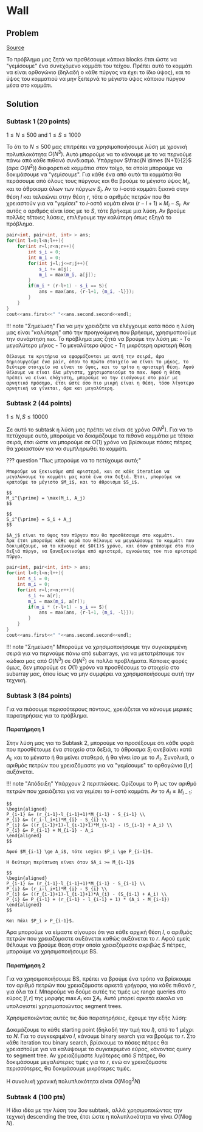 # Wall
## Problem
[Source](https://jboi2022.lrmd.ro/document/day2/wall.pdf)

Το πρόβλημα μας ζητά να πρσθέσουμε κάποια blocks έτσι ώστε να "γεμίσουμε" ένα συνεχόμενο κομμάτι του τείχου. Πρέπει αυτό το κομμάτι να είναι ορθογώνιο (δηλαδή ο κάθε πύργος να έχει το ίδιο ύψος), και το ύψος του κομματιού να μην ξεπερνά το μέγιστο ύψος κάποιου πύργου μέσα στο κομμάτι.

## Solution
### Subtask 1 (20 points)
$1 \le N \le 500$ and $1 \le S \le 1000$

Το ότι το $N \le 500$ μας επιτρέπει να χρησιμοποιήσουμε λύση με χρονική πολυπλοκότητα $O(N^3)$. Αυτό μπορούμε να το κάνουμε με το να περνούμε πάνω από κάθε πιθανό συνδιασμό. Υπάρχουν $\frac{N \times (N+1)}{2}$ (άρα $O(N^2)$) διαφορετικά κομμάτια στον τοίχο, τα οποία μπορούμε να δοκιμάσουμε να "γεμίσουμε". Για κάθε ένα από αυτά τα κομμάτια θα περάσουμε από όλους τους πύργους και θα βρούμε το μέγιστο ύψος $M_i$, και το άθροισμα όλων των πύργων $S_i$. Αν το $i$-οστό κομμάτι ξεκινά στην θέση $l$ και τελειώνει στην θέση $r$, τότε ο αριθμός πετρών που θα χρειαστούν για να "γεμίσει" το $i$-οστό κομάτι είναι $(r-l+1)\times M_i - S_i$. Αν αυτός ο αριθμός είναι ίσος με το $S$, τότε βρήκαμε μια λύση. Αν βρούμε πολλές τέτοιες λύσεις, επιλέγουμε την καλύτερη όπως εξηγά το πρόβλημα.

```cpp
pair<int, pair<int, int> > ans;
for(int l=0;l<n;l++){
	for(int r=l;r<n;r++){
		int s_i = 0;
		int m_i = 0;
		for(int j=l;j<=r;j++){
			s_i += a[j];
			m_i = max(m_i, a[j]);
		}
		if(m_i * (r-l+1) - s_i == S){
			ans = max(ans, {r-l+1, {m_i, -l}});
		}
	}
}
cout<<ans.first<<" "<<ans.second.second<<endl;
```
!!! note "Σημείωση"
	Για να μην χρειάζετε να ελέγχουμε κατά πόσο η λύση μας είναι "καλύτερη" από την προηγούμενη που βρήκαμε, χρησιμοποιούμε την συνάρτηση `max`.
	Το πρόβλημα μας ζητά να βρούμε την λύση με:
	- Tο μεγαλύτερο μήκος
	- Tο μεγαλύτερο ύψος
	- Tη μικρότερη αριστερή θέση

	Θέλουμε τα κριτήρια να εφαρμόζονται με αυτή την σειρά, άρα δημιουργούμε ένα pair, όπου το πρώτο στοιχείο να είναι το μήκος, το δεύτερο στοιχείο να είναι το ύψος, και το τρίτο η αριστερή θέση. Αφού θέλουμε να είναι όλα μέγιστα, χρησιμοποιούμε το max. Αφού η θέση πρέπει να είναι ελάχιστη, μπορούμε να την εισάγουμε στο pair με αρνητικό πρόσημο, έτσι ώστε όσο πιο μικρή είναι η θέση, τόσο λίγοτερο αρνητική να γίνεται, άρα και μεγαλύτερη.

### Subtask 2 (44 points)
$1 \le N,S \le 10000$

Σε αυτό το subtask η λύση μας πρέπει να είναι σε χρόνο $O(N^2)$. Για να το πετύχουμε αυτό, μπορούμε να δοκιμάζουμε τα πιθανά κομμάτια με τέτοια σειρά, έτσι ώστε να μπορούμε σε Ο(1) χρόνο να βρίσκουμε πόσες πέτρες θα χρειαστούν για να συμπληρωθεί το κομμάτι.


??? question "Πως μπορούμε να το πετύχουμε αυτό;"

	Μπορούμε να ξεκινούμε από αριστερά, και σε κάθε iteration να μεγαλώνουμε το κομμάτι μας κατά ένα στα δεξιά. Έτσι, μπορούμε να κρατούμε το μέγιστο $M_i$, και το άθροισμα $S_i$.

	$$
	M_i^{\prime} = \max(M_i, A_j)
	$$

	$$
	S_i^{\prime} = S_i + A_j
	$$

	$A_j$ είναι το ύψος του πύργου που θα προσθέσουμε στο κομμάτι.
	Άρα έτσι μπορούμε κάθε φορά που θέλουμε να μεγαλώσουμε το κομμάτι που δοκιμάζουμε, να το κάνουμε σε $O(1)$ χρόνο, και όταν φτάσουμε στο πιο δεξιά πύργο, να ξαναξεκινούμε από αριστερά, αγνoώντας τον πιο αριστερά πύργο.

```cpp
pair<int, pair<int, int> > ans;
for(int l=0;l<n;l++){
	int s_i = 0;
	int m_i = 0;
	for(int r=l;r<n;r++){
		s_i += a[r];
		m_i = max(m_i, a[r]);
		if(m_i * (r-l+1) - s_i == S){
			ans = max(ans, {r-l+1, {m_i, -l}});
		}
	}
}
cout<<ans.first<<" "<<ans.second.second<<endl;
```
!!! note "Σημείωση"
	Μπορούμε να χρησιμοποιήσουμε την συγκεκριμένη σειρά για να περνούμε πάνω από subarrays, για να μετατρέπουμε τον κώδικα μας από $O(N^3)$ σε $O(N^2)$ σε πολλά προβλήματα. Κάποιες φορές όμως, δεν μπορούμε σε $O(1)$ χρόνο να προσθέσουμε το στοιχείο στο subarray μας, όπου ίσως να μην συμφέρει να χρησιμοποιήσουμε αυτή την τεχνική.


### Subtask 3 (84 points)
Για να πιάσουμε περισσότερους πόντους, χρειάζεται να κάνουμε μερικές παρατηρήσεις για το πρόβλημα.
#### Παρατήρηση 1
Στην λύση μας για το Subtask 2, μπορούμε να προσέξουμε ότι κάθε φορά που προσθέτουμε ένα στοιχείο στα δεξιά, το άθροισμα $S_i$ ανεβαίνει κατά $A_i$, και το μέγιστο ή θα μείνει σταθερό, ή θα γίνει ίσο με το $A_i$. Συνολικά, ο αριθμός πετρών που χρειαζόμαστε για να "γεμίσουμε" το ορθογώνιο [l,r] αυξάνεται.

!!! note "Απόδειξη"
	Υπάρχουν 2 περιπτώσεις. Ορίζουμε το $P_i$ ως τον αριθμό πετρών που χρειάζεται για να γεμίσει το $i$-οστό κομμάτι. Αν το $A_i \le M_{i-1}$:

	$$
	\begin{aligned}
	P_{i-1} &= (r_{i-1}-l_{i-1}+1)*M_{i-1} - S_{i-1} \\ 
	P_{i} &= (r_i-l_i+1)*M_{i} - S_{i} \\
	P_{i} &= ((r_{i-1}+1)-l_{i-1}+1)*M_{i-1} - (S_{i-1} + A_i) \\ 
	P_{i} &= P_{i-1} + M_{i-1} - A_i
	\end{aligned}
	$$

	Αφού $M_{i-1} \ge A_i$, τότε ισχύει $P_i \ge P_{i-1}$.

	Η δεύτερη περίπτωση είναι όταν $A_i >= M_{i-1}$

	$$
	\begin{aligned}
	P_{i-1} &= (r_{i-1}-l_{i-1}+1)*M_{i-1} - S_{i-1} \\ 
	P_{i} &= (r_i-l_i+1)*M_{i} - S_{i} \\
	P_{i} &= ((r_{i-1}+1)-l_{i-1}+1)*A_{i} - (S_{i-1} + A_i) \\ 
	P_{i} &= P_{i-1} + (r_{i-1} - l_{i-1} + 1) * (A_i - M_{i-1})
	\end{aligned}
	$$

	Και πάλι $P_i > P_{i-1}$.

Άρα μπορούμε να είμαστε σίγουροι ότι για κάθε αρχική θέση $l$, o αριθμός πετρών που χρειαζόμαστε αυξάνεται καθώς αυξάνεται το $r$. Αφού εμείς θέλουμε να βρούμε θέση στην οποία χρειαζόμαστε ακριβώς $S$ πέτρες, μπορούμε να χρησιμοποιήσουμε BS.
#### Παρατήρηση 2
Για να χρησιμοποιήσουμε BS, πρέπει να βρούμε ένα τρόπο να βρίσκουμε τον αριθμό πετρών που χρειαζόμαστε αρκετά γρήγορα, για κάθε πιθανό $r$, για όλα τα $l$. Μπορούμε να δούμε αυτές τις τιμές ως range queries στο εύρος $[l,r]$ της μορφής $\max{A_i}$ και $\sum{A_i}$.
Αυτό μπορεί αρκετά εύκολα να υπολογιστεί χρησιμοποιώντας segment trees.

Χρησιμοποιώντας αυτές τις δύο παρατηρήσεις, έχουμε την εξής λύση:

Δοκιμάζουμε το κάθε starting point (δηλαδή την τιμή του $l$), από το 1 μέχρι το $N$.
Για το συγκεκριμένο $l$, κάνουμε binary search για να βρούμε το $r$.
Στο κάθε iteration του binary search, βρίσκουμε το πόσες πέτρες θα χρειαστούμε για να καλύψουμε το συγκεκριμένο εύρος, κάνοντας query το segment tree. Αν χρειαζόμαστε λιγότερες από $S$ πέτρες, θα δοκιμάσουμε μεγαλύτερες τιμές για το $r$, ενώ αν χρειαζόμαστε περισσότερες, θα δοκιμάσουμε μικρότερες τιμές.

Η συνολική χρονική πολυπλοκότητα είναι $O(N\log^2N)$
### Subtask 4 (100 pts)
Η ίδια ιδέα με την λύση του 3ου subtask, αλλά χρησιμοποιώντας την τεχνική descending the tree, έτσι ώστε η πολυπλοκότητα να γίνει $O(N\log N)$.
